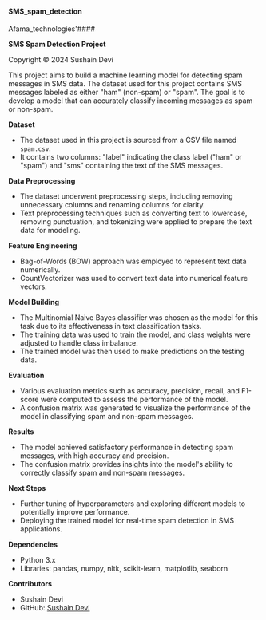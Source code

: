 #### SMS_spam_detection
 Afama_technologies'####

 **SMS Spam Detection Project**

Copyright © 2024 Sushain Devi

This project aims to build a machine learning model for detecting spam messages in SMS data. The dataset used for this project contains SMS messages labeled as either "ham" (non-spam) or "spam". The goal is to develop a model that can accurately classify incoming messages as spam or non-spam.

**Dataset**
- The dataset used in this project is sourced from a CSV file named `spam.csv`.
- It contains two columns: "label" indicating the class label ("ham" or "spam") and "sms" containing the text of the SMS messages.

**Data Preprocessing**
- The dataset underwent preprocessing steps, including removing unnecessary columns and renaming columns for clarity.
- Text preprocessing techniques such as converting text to lowercase, removing punctuation, and tokenizing were applied to prepare the text data for modeling.

**Feature Engineering**
- Bag-of-Words (BOW) approach was employed to represent text data numerically.
- CountVectorizer was used to convert text data into numerical feature vectors.

**Model Building**
- The Multinomial Naive Bayes classifier was chosen as the model for this task due to its effectiveness in text classification tasks.
- The training data was used to train the model, and class weights were adjusted to handle class imbalance.
- The trained model was then used to make predictions on the testing data.

**Evaluation**
- Various evaluation metrics such as accuracy, precision, recall, and F1-score were computed to assess the performance of the model.
- A confusion matrix was generated to visualize the performance of the model in classifying spam and non-spam messages.

**Results**
- The model achieved satisfactory performance in detecting spam messages, with high accuracy and precision.
- The confusion matrix provides insights into the model's ability to correctly classify spam and non-spam messages.

**Next Steps**
- Further tuning of hyperparameters and exploring different models to potentially improve performance.
- Deploying the trained model for real-time spam detection in SMS applications.

**Dependencies**
- Python 3.x
- Libraries: pandas, numpy, nltk, scikit-learn, matplotlib, seaborn

**Contributors**
- Sushain Devi
- GitHub: [Sushain Devi](https://github.com/SushainDevi)

